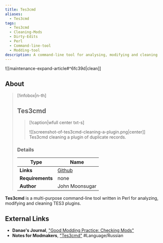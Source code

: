 ```yaml
---
title: Tes3cmd
aliases:
  - Tes3cmd
tags:
  - Tes3cmd
  - Cleaning-Mods
  - Dirty-Edits
  - Perl
  - Command-line-tool
  - Modding-tool
description: A command-line tool for analysing, modifying and cleaning TES3 plugins.
---
```


![[maintenance-expand-article#^6fc39d|clean]]

## About

> [!infobox|n-th]
> 
> ## Tes3cmd
> 
> > [!caption|wfull center txt-s]
> > 
> > ![[screenshot-of-tes3cmd-cleaning-a-plugin.png|center]]
> > Tes3cmd cleaning a plugin of duplicate records.
> 
> ### Details
> 
> | Type | Name |
> | --- | --- |
> | **Links** | [Github](https://github.com/john-moonsugar/tes3cmd/blob/master/tes3cmd) |
> | **Requirements** | none |
> | **Author** | John Moonsugar |

**Tes3cmd** is a multi-purpose command-line tool written in Perl for analyzing, modifying and cleaning TES3 plugins.

## External Links

- **Danae's Journal**, ["Good Modding Practice: Checking Mods"](https://danaeplays.thenet.sk/good-modding-practice/)
- **Notes for Modmakers**, ["Tes3cmd"](https://morrowind-nif.github.io/Notes_RU/tes3cmd.htm?ms=CyAAAAAAEAAAAAAAABAAAAAAAAAAAEABEAgYQA%3D%3D&st=MA%3D%3D&sct=MA%3D%3D&mw=MzIw) #Language/Russian 